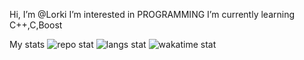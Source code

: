 Hi, I’m @Lorki
I’m interested in PROGRAMMING
I’m currently learning C++,C,Boost

My stats
![repo stat](https://github-readme-stats.vercel.app/api?username=LorkiNikita&theme=dark&show_icons=true&count_private=true&count_private=true&border_color=000000&bg_color=101010)
![langs stat](https://github-readme-stats.vercel.app/api/top-langs/?username=LorkiNikita&theme=dark&langs_count=10&layout=compact&exclude_repo=SR-Tools,ScriptFunctions&hide=Pascal&border_color=000000&bg_color=101010)
![wakatime stat](https://github-readme-stats.vercel.app/api/wakatime?username=LorkiNikita&theme=dark&layout=compact&border_color=000000&bg_color=101010)
